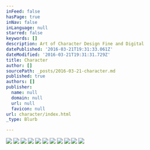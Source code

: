 ```yaml
---
inFeed: false
hasPage: true
inNav: false
inLanguage: null
starred: false
keywords: []
description: Art of Character Design Fine and Digital
datePublished: '2016-03-21T19:31:33.061Z'
dateModified: '2016-03-21T19:31:31.729Z'
title: Character
author: []
sourcePath: _posts/2016-03-21-character.md
published: true
authors: []
publisher:
  name: null
  domain: null
  url: null
  favicon: null
url: character/index.html
_type: Blurb

---
```

![](https://s3-us-west-2.amazonaws.com/the-grid-img/p/30e97c3ac1b59d97230821f32cd20445f0aa9372.jpg)
![](https://s3-us-west-2.amazonaws.com/the-grid-img/p/8a825d68b9b085dbaed3f3cf58a5580ba5d8c77d.jpg)
![](https://s3-us-west-2.amazonaws.com/the-grid-img/p/b244002fc0fb210aa15f5ef8c2d494d6fee500b3.jpg)
![](https://s3-us-west-2.amazonaws.com/the-grid-img/p/9deaf3880c2488123f6361ff1b388c1f26d3d913.jpg)
![](https://s3-us-west-2.amazonaws.com/the-grid-img/p/058e04748d22b50630af9a6bf036b97b3dc8204c.jpg)
![](https://s3-us-west-2.amazonaws.com/the-grid-img/p/ceb9e0af7e2c353c42730628160c83a8ea38cda2.jpg)
![](https://s3-us-west-2.amazonaws.com/the-grid-img/p/0c6210fd34c83ffe5360e7fcc3d65c778248947b.jpg)
![](https://the-grid-user-content.s3-us-west-2.amazonaws.com/cddcd486-278f-4ab2-8453-71abcfc4dfe2.jpg)
![](https://s3-us-west-2.amazonaws.com/the-grid-img/p/d70cd9203ac0abe81790fbdc587398344ede2588.jpg)
![](https://the-grid-user-content.s3-us-west-2.amazonaws.com/e81d7c20-b7a1-413f-a8c1-d5f6ebf8f671.jpg)
![](https://the-grid-user-content.s3-us-west-2.amazonaws.com/b031c9bb-0a83-48ed-bb81-fe8aa0c91992.jpg)